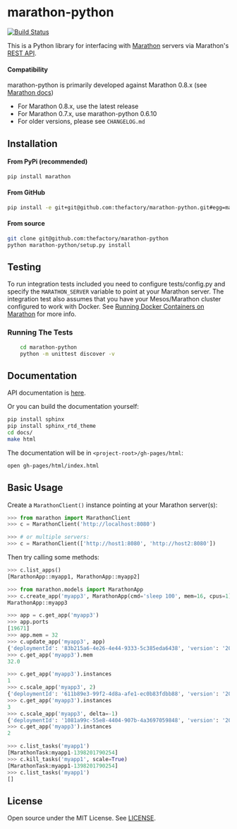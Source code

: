 # marathon-python

[![Build Status](https://travis-ci.org/Yelp/marathon-python.svg?branch=master)](https://travis-ci.org/Yelp/marathon-python)

This is a Python library for interfacing with [Marathon](https://github.com/mesosphere/marathon) servers via Marathon's [REST API](https://mesosphere.github.io/marathon/docs/rest-api.html).

#### Compatibility

marathon-python is primarily developed against Marathon 0.8.x (see [Marathon docs](https://mesosphere.github.io/marathon/))

* For Marathon 0.8.x, use the latest release
* For Marathon 0.7.x, use marathon-python 0.6.10
* For older versions, please see `CHANGELOG.md`

## Installation

#### From PyPi (recommended)
```bash
pip install marathon
```

#### From GitHub
```bash
pip install -e git+git@github.com:thefactory/marathon-python.git#egg=marathon
```

#### From source
```bash
git clone git@github.com:thefactory/marathon-python
python marathon-python/setup.py install
```

## Testing

To run integration tests included you need to configure tests/config.py and specify the
`MARATHON_SERVER` variable to point at your Marathon server. The integration test also
assumes that you have your Mesos/Marathon cluster configured to work with Docker. See
[Running Docker Containers on Marathon](https://mesosphere.github.io/marathon/docs/native-docker.html) 
for more info.

### Running The Tests
```bash
    cd marathon-python
    python -m unittest discover -v
```


## Documentation

API documentation is [here](http://thefactory.github.io/marathon-python).

Or you can build the documentation yourself:
```bash
pip install sphinx
pip install sphinx_rtd_theme
cd docs/
make html
```

The documentation will be in `<project-root>/gh-pages/html`:
```bash
open gh-pages/html/index.html
```

## Basic Usage

Create a `MarathonClient()` instance pointing at your Marathon server(s):
```python
>>> from marathon import MarathonClient
>>> c = MarathonClient('http://localhost:8080')

>>> # or multiple servers:
>>> c = MarathonClient(['http://host1:8080', 'http://host2:8080'])
```

Then try calling some methods:
```python
>>> c.list_apps()
[MarathonApp::myapp1, MarathonApp::myapp2]
```

```python
>>> from marathon.models import MarathonApp
>>> c.create_app('myapp3', MarathonApp(cmd='sleep 100', mem=16, cpus=1))
MarathonApp::myapp3
```

```python
>>> app = c.get_app('myapp3')
>>> app.ports
[19671]
>>> app.mem = 32
>>> c.update_app('myapp3', app)
{'deploymentId': '83b215a6-4e26-4e44-9333-5c385eda6438', 'version': '2014-08-26T07:37:50.462Z'}
>>> c.get_app('myapp3').mem
32.0
```

```python
>>> c.get_app('myapp3').instances
1
>>> c.scale_app('myapp3', 2)
{'deploymentId': '611b89e3-99f2-4d8a-afe1-ec0b83fdbb88', 'version': '2014-08-26T07:40:20.121Z'}
>>> c.get_app('myapp3').instances
3
>>> c.scale_app('myapp3', delta=-1)
{'deploymentId': '1081a99c-55e8-4404-907b-4a3697059848', 'version': '2014-08-26T07:43:30.232Z'}
>>> c.get_app('myapp3').instances
2
```

```python
>>> c.list_tasks('myapp1')
[MarathonTask:myapp1-1398201790254]
>>> c.kill_tasks('myapp1', scale=True)
[MarathonTask:myapp1-1398201790254]
>>> c.list_tasks('myapp1')
[]
```

## License

Open source under the MIT License. See [LICENSE](LICENSE).
